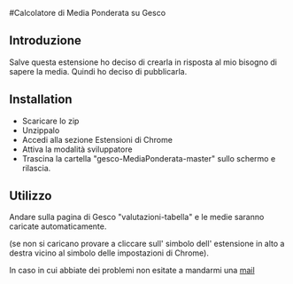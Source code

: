 #Calcolatore di Media Ponderata su Gesco

## Introduzione

Salve questa estensione ho deciso di crearla in risposta al mio bisogno di sapere la media. Quindi ho deciso di pubblicarla.
## Installation

 * Scaricare lo zip
 * Unzippalo
 * Accedi alla sezione Estensioni di Chrome
 * Attiva la modalità sviluppatore
 * Trascina la cartella "gesco-MediaPonderata-master" sullo schermo e rilascia.

## Utilizzo

Andare sulla pagina di Gesco "valutazioni-tabella" e le medie saranno caricate automaticamente.

(se non si caricano provare a cliccare sull' simbolo dell' estensione in alto a destra vicino al simbolo delle impostazioni di Chrome).

In caso in cui abbiate dei problemi non esitate a mandarmi una [mail](mailto:michele.dellamea@bearzi.it)
